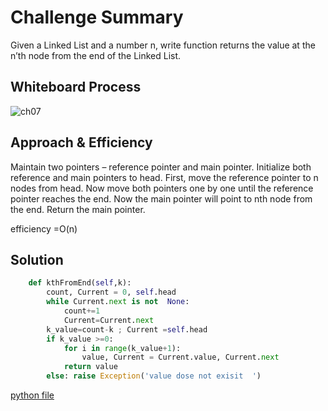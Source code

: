 # Challenge Summary
<!-- Description of the challenge -->
Given a Linked List and a number n, write function returns the value at the n’th node from the end of the Linked List.

## Whiteboard Process
<!-- Embedded whiteboard image -->
![ch07](./codeCha07.jpg)

## Approach & Efficiency
<!-- What approach did you take? Why? What is the Big O space/time for this approach? -->
Maintain two pointers – reference pointer and main pointer. Initialize both reference and main pointers to head. First, move the reference pointer to n nodes from head. Now move both pointers one by one until the reference pointer reaches the end. Now the main pointer will point to nth node from the end. Return the main pointer.

efficiency =O(n)

## Solution
<!-- Show how to run your code, and examples of it in action -->

```py
    def kthFromEnd(self,k):
        count, Current = 0, self.head
        while Current.next is not  None:
            count+=1
            Current=Current.next
        k_value=count-k ; Current =self.head
        if k_value >=0:
            for i in range(k_value+1):
                value, Current = Current.value, Current.next
            return value
        else: raise Exception('value dose not exisit  ')   
```

[python file](./linked_list_insertions/linked_list.py)